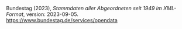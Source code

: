 Bundestag (2023), _Stammdaten aller Abgeordneten seit 1949 im XML-Format_, version: 2023-09-05. https://www.bundestag.de/services/opendata
